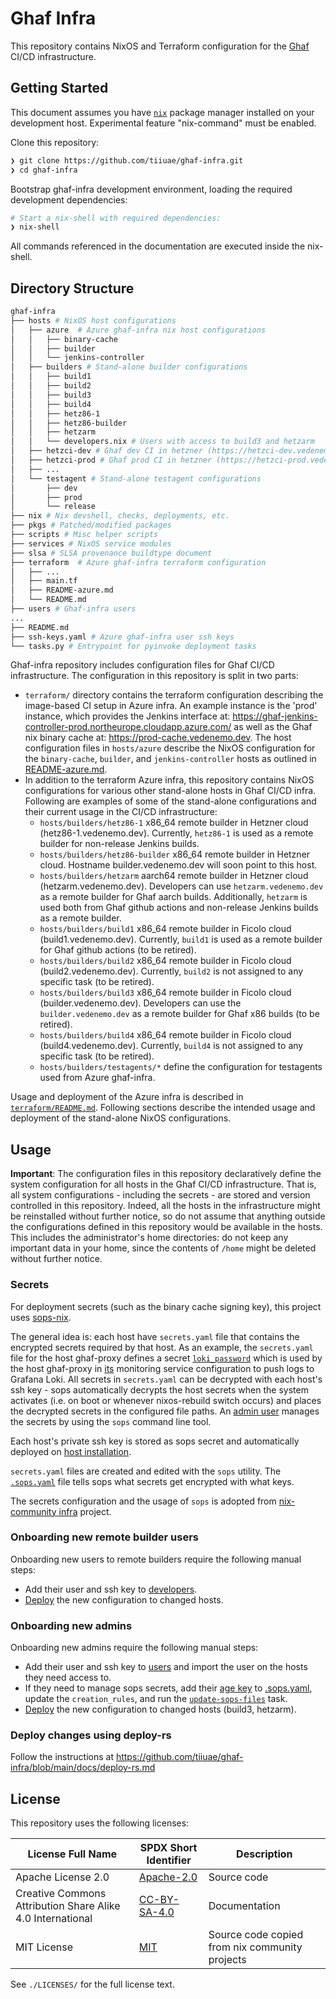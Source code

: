 <!--
SPDX-FileCopyrightText: 2022-2024 TII (SSRC) and the Ghaf contributors
SPDX-License-Identifier: CC-BY-SA-4.0
-->

# Ghaf Infra

This repository contains NixOS and Terraform configuration for the [Ghaf](https://github.com/tiiuae/ghaf) CI/CD infrastructure.

## Getting Started

This document assumes you have [`nix`](https://nixos.org/download.html) package manager installed on your development host.
Experimental feature "nix-command" must be enabled.

Clone this repository:

```bash
❯ git clone https://github.com/tiiuae/ghaf-infra.git
❯ cd ghaf-infra
```

Bootstrap ghaf-infra development environment, loading the required development dependencies:

```bash
# Start a nix-shell with required dependencies:
❯ nix-shell
```

All commands referenced in the documentation are executed inside the nix-shell.

## Directory Structure

```bash
ghaf-infra
├── hosts # NixOS host configurations
│   ├── azure  # Azure ghaf-infra nix host configurations
│   │   ├── binary-cache
│   │   ├── builder
│   │   └── jenkins-controller
│   ├── builders # Stand-alone builder configurations
│   │   ├── build1
│   │   ├── build2
│   │   ├── build3
│   │   ├── build4
│   │   ├── hetz86-1
│   │   ├── hetz86-builder
│   │   ├── hetzarm
│   │   └── developers.nix # Users with access to build3 and hetzarm
│   ├── hetzci-dev # Ghaf dev CI in hetzner (https://hetzci-dev.vedenemo.dev)
│   ├── hetzci-prod # Ghaf prod CI in hetzner (https://hetzci-prod.vedenemo.dev)
│   ├── ...
│   └── testagent # Stand-alone testagent configurations
│       ├── dev
│       ├── prod
│       └── release
├── nix # Nix devshell, checks, deployments, etc.
├── pkgs # Patched/modified packages
├── scripts # Misc helper scripts
├── services # NixOS service modules
├── slsa # SLSA provenance buildtype document
├── terraform  # Azure ghaf-infra terraform configuration
│   ├── ...
│   ├── main.tf
│   ├── README-azure.md
│   └── README.md
├── users # Ghaf-infra users
...
├── README.md
├── ssh-keys.yaml # Azure ghaf-infra user ssh keys
└── tasks.py # Entrypoint for pyinvoke deployment tasks
```

Ghaf-infra repository includes configuration files for Ghaf CI/CD infrastructure.
The configuration in this repository is split in two parts:

- `terraform/` directory contains the terraform configuration describing the image-based CI setup in Azure infra. An example instance is the 'prod' instance, which provides the Jenkins interface at: <https://ghaf-jenkins-controller-prod.northeurope.cloudapp.azure.com/> as well as the Ghaf nix binary cache at: <https://prod-cache.vedenemo.dev>. The host configuration files in `hosts/azure` describe the NixOS configuration for the `binary-cache`, `builder`, and `jenkins-controller` hosts as outlined in [README-azure.md](https://github.com/tiiuae/ghaf-infra/blob/main/terraform/README-azure.md#image-based-builds).
- In addition to the terraform Azure infra, this repository contains NixOS configurations for various other stand-alone hosts in Ghaf CI/CD infra.
  Following are examples of some of the stand-alone configurations and their current usage in the CI/CD infrastructure:
  - `hosts/builders/hetz86-1` x86_64 remote builder in Hetzner cloud (hetz86-1.vedenemo.dev). Currently, `hetz86-1` is used as a remote builder for non-release Jenkins builds.
  - `hosts/builders/hetz86-builder` x86_64 remote builder in Hetzner cloud. Hostname builder.vedenemo.dev will soon point to this host.
  - `hosts/builders/hetzarm` aarch64 remote builder in Hetzner cloud (hetzarm.vedenemo.dev). Developers can use `hetzarm.vedenemo.dev` as a remote builder for Ghaf aarch builds. Additionally, `hetzarm` is used both from Ghaf github actions and non-release Jenkins builds as a remote builder.
  - `hosts/builders/build1` x86_64 remote builder in Ficolo cloud (build1.vedenemo.dev). Currently, `build1` is used as a remote builder for Ghaf github actions (to be retired).
  - `hosts/builders/build2` x86_64 remote builder in Ficolo cloud (build2.vedenemo.dev). Currently, `build2` is not assigned to any specific task (to be retired).
  - `hosts/builders/build3` x86_64 remote builder in Ficolo cloud (builder.vedenemo.dev). Developers can use the `builder.vedenemo.dev` as a remote builder for Ghaf x86 builds (to be retired).
  - `hosts/builders/build4` x86_64 remote builder in Ficolo cloud (build4.vedenemo.dev). Currently, `build4` is not assigned to any specific task (to be retired).
  - `hosts/builders/testagents/*` define the configuration for testagents used from Azure ghaf-infra.

Usage and deployment of the Azure infra is described in [`terraform/README.md`](https://github.com/tiiuae/ghaf-infra/blob/main/terraform/README.md).
Following sections describe the intended usage and deployment of the stand-alone NixOS configurations.

## Usage

**Important**:
The configuration files in this repository declaratively define the system configuration for all hosts in the Ghaf CI/CD infrastructure. That is, all system configurations - including the secrets - are stored and version controlled in this repository. Indeed, all the hosts in the infrastructure might be reinstalled without further notice, so do not assume that anything outside the configurations defined in this repository would be available in the hosts. This includes the administrator's home directories: do not keep any important data in your home, since the contents of `/home` might be deleted without further notice.

### Secrets

For deployment secrets (such as the binary cache signing key), this project uses [sops-nix](https://github.com/Mic92/sops-nix).

The general idea is: each host have `secrets.yaml` file that contains the encrypted secrets required by that host. As an example, the `secrets.yaml` file for the host ghaf-proxy defines a secret [`loki_password`](https://github.com/tiiuae/ghaf-infra/blob/6be2cb637af86ddb1abd8bfb60160f81ce6581ca/hosts/ghaf-proxy/secrets.yaml#L2) which is used by the host ghaf-proxy in [its](https://github.com/tiiuae/ghaf-infra/blob/6be2cb637af86ddb1abd8bfb60160f81ce6581ca/hosts/ghaf-proxy/configuration.nix#L51) monitoring service configuration to push logs to Grafana Loki. All secrets in `secrets.yaml` can be decrypted with each host's ssh key - sops automatically decrypts the host secrets when the system activates (i.e. on boot or whenever nixos-rebuild switch occurs) and places the decrypted secrets in the configured file paths. An [admin user](https://github.com/tiiuae/ghaf-infra/blob/6be2cb637af86ddb1abd8bfb60160f81ce6581ca/.sops.yaml#L6-L12) manages the secrets by using the `sops` command line tool.

Each host's private ssh key is stored as sops secret and automatically deployed on [host installation](https://github.com/tiiuae/ghaf-infra/blob/6be2cb637af86ddb1abd8bfb60160f81ce6581ca/tasks.py#L438).

`secrets.yaml` files are created and edited with the `sops` utility. The [`.sops.yaml`](.sops.yaml) file tells sops what secrets get encrypted with what keys.

The secrets configuration and the usage of `sops` is adopted from [nix-community infra](https://github.com/nix-community/infra) project.

### Onboarding new remote builder users

Onboarding new users to remote builders require the following manual steps:

- Add their user and ssh key to [developers](./hosts/builders/developers.nix).
- [Deploy](./docs/deploy-rs.md) the new configuration to changed hosts.

### Onboarding new admins

Onboarding new admins require the following manual steps:

- Add their user and ssh key to [users](./users/) and import the user on the hosts they need access to.
- If they need to manage sops secrets, add their [age key](./docs/adapting-to-new-environments.md#add-your-admin-sops-key) to [.sops.yaml](.sops.yaml), update the `creation_rules`, and run the [`update-sops-files`](./docs/tasks.md#update-sops-files) task.
- [Deploy](./docs/deploy-rs.md) the new configuration to changed hosts (build3, hetzarm).

### Deploy changes using deploy-rs

Follow the instructions at <https://github.com/tiiuae/ghaf-infra/blob/main/docs/deploy-rs.md>

## License

This repository uses the following licenses:

| License Full Name | SPDX Short Identifier | Description
| --- | --- | ---
| Apache License 2.0 | [Apache-2.0](https://spdx.org/licenses/Apache-2.0.html) | Source code
| Creative Commons Attribution Share Alike 4.0 International | [CC-BY-SA-4.0](https://spdx.org/licenses/CC-BY-SA-4.0.html) | Documentation
| MIT License | [MIT](https://spdx.org/licenses/MIT.html) | Source code copied from nix community projects

See `./LICENSES/` for the full license text.
